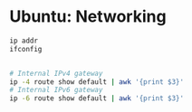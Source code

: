 # Ubuntu: Networking


```bash
ip addr
ifconfig


# Internal IPv4 gateway
ip -4 route show default | awk '{print $3}' 
# Internal IPv6 gateway
ip -6 route show default | awk '{print $3}' 
```